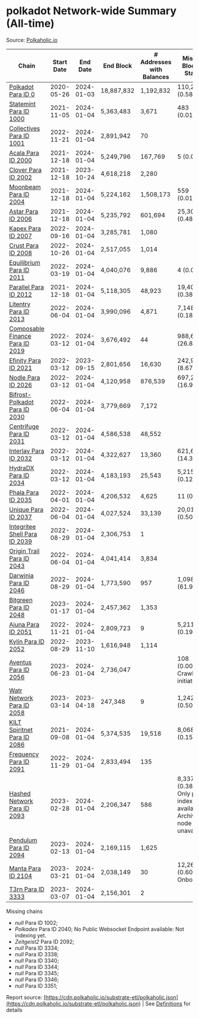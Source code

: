 # polkadot Network-wide Summary (All-time)

Source: [Polkaholic.io](https://polkaholic.io)


| Chain            | Start Date | End Date | End Block | # Addresses with Balances | Missing Blocks / Status |
| ---------------- | ---------- | ---------| --------- | ------------------------- | ----------------------- |
| [Polkadot Para ID 0](/polkadot/0-polkadot) | 2020-05-26 | 2024-01-03 | 18,887,832 |  1,192,832 | 110,280 (0.58%)  |
| [Statemint Para ID 1000](/polkadot/1000-statemint) | 2021-11-05 | 2024-01-04 | 5,363,483 |  3,671 | 483 (0.01%)  |
| [Collectives Para ID 1001](/polkadot/1001-collectives) | 2022-11-21 | 2024-01-04 | 2,891,942 |  70 |    |
| [Acala Para ID 2000](/polkadot/2000-acala) | 2021-12-18 | 2024-01-04 | 5,249,796 |  167,769 | 5 (0.00%)  |
| [Clover Para ID 2002](/polkadot/2002-clover) | 2021-12-18 | 2023-10-24 | 4,618,218 |  2,280 |    |
| [Moonbeam Para ID 2004](/polkadot/2004-moonbeam) | 2021-12-18 | 2024-01-04 | 5,224,162 |  1,508,173 | 559 (0.01%)  |
| [Astar Para ID 2006](/polkadot/2006-astar) | 2021-12-18 | 2024-01-04 | 5,235,792 |  601,694 | 25,308 (0.48%)  |
| [Kapex Para ID 2007](/polkadot/2007-kapex) | 2022-09-16 | 2024-01-04 | 3,285,781 |  1,080 |    |
| [Crust Para ID 2008](/polkadot/2008-crust) | 2022-10-26 | 2024-01-04 | 2,517,055 |  1,014 |    |
| [Equilibrium Para ID 2011](/polkadot/2011-equilibrium) | 2022-03-19 | 2024-01-04 | 4,040,076 |  9,886 | 4 (0.00%)  |
| [Parallel Para ID 2012](/polkadot/2012-parallel) | 2021-12-18 | 2024-01-04 | 5,118,305 |  48,923 | 19,401 (0.38%)  |
| [Litentry Para ID 2013](/polkadot/2013-litentry) | 2022-06-04 | 2024-01-04 | 3,990,096 |  4,871 | 7,148 (0.18%)  |
| [Composable Finance Para ID 2019](/polkadot/2019-composable) | 2022-03-12 | 2024-01-04 | 3,676,492 |  44 | 988,698 (26.89%)  |
| [Efinity Para ID 2021](/polkadot/2021-efinity) | 2022-03-12 | 2023-09-15 | 2,801,656 |  16,630 | 242,949 (8.67%)  |
| [Nodle Para ID 2026](/polkadot/2026-nodle) | 2022-03-12 | 2024-01-04 | 4,120,958 |  876,539 | 697,249 (16.92%)  |
| [Bifrost-Polkadot Para ID 2030](/polkadot/2030-bifrost-dot) | 2022-06-04 | 2024-01-04 | 3,779,669 |  7,172 |    |
| [Centrifuge Para ID 2031](/polkadot/2031-centrifuge) | 2022-03-12 | 2024-01-04 | 4,586,538 |  48,552 |    |
| [Interlay Para ID 2032](/polkadot/2032-interlay) | 2022-03-12 | 2024-01-04 | 4,322,627 |  13,360 | 621,626 (14.38%)  |
| [HydraDX Para ID 2034](/polkadot/2034-hydradx) | 2022-03-12 | 2024-01-04 | 4,183,193 |  25,543 | 5,215 (0.12%)  |
| [Phala Para ID 2035](/polkadot/2035-phala) | 2022-04-01 | 2024-01-04 | 4,206,532 |  4,625 | 11 (0.00%)  |
| [Unique Para ID 2037](/polkadot/2037-unique) | 2022-06-04 | 2024-01-04 | 4,027,524 |  33,139 | 20,019 (0.50%)  |
| [Integritee Shell Para ID 2039](/polkadot/2039-integritee-shell) | 2022-08-29 | 2024-01-04 | 2,306,753 |  1 |    |
| [Origin Trail Para ID 2043](/polkadot/2043-origintrail) | 2022-06-04 | 2024-01-04 | 4,041,414 |  3,834 |    |
| [Darwinia Para ID 2046](/polkadot/2046-darwinia) | 2022-08-29 | 2024-01-04 | 1,773,590 |  957 | 1,098,047 (61.91%)  |
| [Bitgreen Para ID 2048](/polkadot/2048-bitgreen) | 2023-01-17 | 2024-01-04 | 2,457,362 |  1,353 |    |
| [Ajuna Para ID 2051](/polkadot/2051-ajuna) | 2022-11-21 | 2024-01-04 | 2,809,723 |  9 | 5,211 (0.19%)  |
| [Kylin Para ID 2052](/polkadot/2052-kylin) | 2022-08-29 | 2023-11-10 | 1,616,948 |  1,114 |    |
| [Aventus Para ID 2056](/polkadot/2056-aventus) | 2023-06-23 | 2024-01-04 | 2,736,047 |   | 108 (0.00%) Crawling initiated |
| [Watr Network Para ID 2058](/polkadot/2058-watr) | 2023-03-14 | 2023-04-18 | 247,348 |  9 | 1,242 (0.50%)  |
| [KILT Spiritnet Para ID 2086](/polkadot/2086-kilt) | 2021-09-08 | 2024-01-04 | 5,374,535 |  19,518 | 8,068 (0.15%)  |
| [Frequency Para ID 2091](/polkadot/2091-frequency) | 2022-11-29 | 2024-01-04 | 2,833,494 |  135 |    |
| [Hashed Network Para ID 2093](/polkadot/2093-hashed) | 2023-02-28 | 2024-01-04 | 2,206,347 |  586 | 8,337 (0.38%) Only partial index available: Archive node unavailable |
| [Pendulum Para ID 2094](/polkadot/2094-pendulum) | 2023-02-13 | 2024-01-04 | 2,169,115 |  1,625 |    |
| [Manta Para ID 2104](/polkadot/2104-manta) | 2023-03-21 | 2024-01-04 | 2,038,149 |  30 | 12,262 (0.60%) Onboarding |
| [T3rn Para ID 3333](/polkadot/3333-t3rn) | 2023-03-07 | 2024-01-04 | 2,156,301 |  2 |    |

Missing chains


* *null* Para ID 1002; 
* *Polkadex* Para ID 2040; No Public Websocket Endpoint available: Not indexing yet.
* *Zeitgeist2* Para ID 2092; 
* *null* Para ID 3334; 
* *null* Para ID 3338; 
* *null* Para ID 3340; 
* *null* Para ID 3344; 
* *null* Para ID 3345; 
* *null* Para ID 3346; 
* *null* Para ID 3351; 

Report source: [https://cdn.polkaholic.io/substrate-etl/polkaholic.json](https://cdn.polkaholic.io/substrate-etl/polkaholic.json) | See [Definitions](/DEFINITIONS.md) for details
